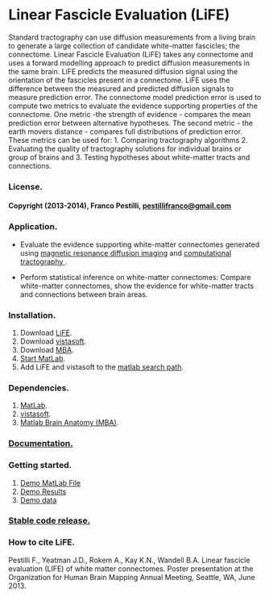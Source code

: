 # Linear Fascicle Evaluation (LiFE)

Standard tractography can use diffusion measurements from a living brain to generate a large collection of candidate white-matter fascicles; the connectome. Linear Fascicle Evaluation (LiFE) takes any connectome and uses a forward modelling approach to predict diffusion measurements in the same brain. LiFE predicts the measured diffusion signal using the orientation of the fascicles present in a connectome. LiFE uses the difference between the measured and predicted diffusion signals to measure prediction error. The connectome model prediction error is used to compute two metrics to evaluate the evidence supporting properties of the connectome. One metric -the strength of evidence - compares the mean prediction error between alternative hypotheses. The second metric - the earth movers distance - compares full distributions of prediction error. These metrics can be used for: 1. Comparing tractography algorithms 2. Evaluating the quality of tractography solutions for individual brains or group of brains and 3. Testing hypotheses about white-matter tracts and connections.

### License.
#### Copyright (2013-2014), Franco Pestilli, pestillifranco@gmail.com

### Application.
* Evaluate the evidence supporting white-matter connectomes generated using [magnetic resonance diffusion imaging](http://en.wikipedia.org/wiki/Diffusion_MRI) and [computational tractography ](http://en.wikipedia.org/wiki/Tractography).

* Perform statistical inference on white-matter connectomes: Compare white-matter connectomes, show the evidence for white-matter tracts and connections between brain areas.

### Installation.
1. Download [LiFE](https://github.com/vistalab/life).
2. Download [vistasoft](https://github.com/vistalab/vistasoft).
3. Download [MBA](https://github.com/francopestilli/mba).
4. [Start MatLab](http://www.mathworks.com/help/matlab/startup-and-shutdown.html).
5. Add LiFE and vistasoft to the [matlab search path](http://www.mathworks.com/help/matlab/ref/addpath.html).

### Dependencies.
1. [MatLab](http://www.mathworks.com/products/matlab/).
2. [vistasoft](https://github.com/vistalab/vistasoft).
3. [Matlab Brain Anatomy (MBA)](https://github.com/francopestilli/mba).

### [Documentation.](http://vistalab.github.io/life/doc/)

### Getting started.
1. [Demo MatLab File](http://vistalab.github.io/life/doc/Pestilli_etal_manuscript/life_demo.html)
2. [Demo Results](http://vistalab.github.io/life/html/life_demo.html)
3. [Demo data](http://purl.stanford.edu/cs392kv3054)

### [Stable code release.](https://github.com/vistalab/life/releases/tag/v0.1.1)

### How to cite LiFE.
Pestilli F., Yeatman J.D., Rokem A., Kay K.N., Wandell B.A. Linear fascicle evaluation (LIFE) of white matter connectomes. Poster presentation at the Organization for Human Brain Mapping Annual Meeting, Seattle, WA, June 2013.
